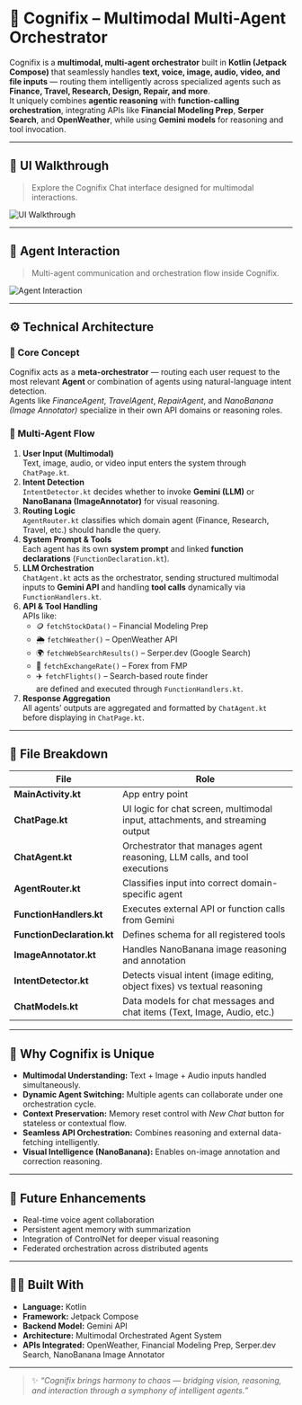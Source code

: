 # 🧠 Cognifix – Multimodal Multi-Agent Orchestrator

Cognifix is a **multimodal, multi-agent orchestrator** built in **Kotlin (Jetpack Compose)** that seamlessly handles **text, voice, image, audio, video, and file inputs** — routing them intelligently across specialized agents such as **Finance, Travel, Research, Design, Repair, and more**.  
It uniquely combines **agentic reasoning** with **function-calling orchestration**, integrating APIs like **Financial Modeling Prep**, **Serper Search**, and **OpenWeather**, while using **Gemini models** for reasoning and tool invocation.

---

## 🎨 UI Walkthrough
> Explore the Cognifix Chat interface designed for multimodal interactions.

![UI Walkthrough](UI_SCREENSHOT_PLACEHOLDER.png)

---

## 🤝 Agent Interaction
> Multi-agent communication and orchestration flow inside Cognifix.

![Agent Interaction](AGENT_INTERACTION_PLACEHOLDER.png)

---

## ⚙️ Technical Architecture

### 🔹 Core Concept
Cognifix acts as a **meta-orchestrator** — routing each user request to the most relevant **Agent** or combination of agents using natural-language intent detection.  
Agents like *FinanceAgent*, *TravelAgent*, *RepairAgent*, and *NanoBanana (Image Annotator)* specialize in their own API domains or reasoning roles.

### 🔹 Multi-Agent Flow

1. **User Input (Multimodal)**  
   Text, image, audio, or video input enters the system through `ChatPage.kt`.
2. **Intent Detection**  
   `IntentDetector.kt` decides whether to invoke **Gemini (LLM)** or **NanoBanana (ImageAnnotator)** for visual reasoning.
3. **Routing Logic**  
   `AgentRouter.kt` classifies which domain agent (Finance, Research, Travel, etc.) should handle the query.
4. **System Prompt & Tools**  
   Each agent has its own **system prompt** and linked **function declarations** (`FunctionDeclaration.kt`).
5. **LLM Orchestration**  
   `ChatAgent.kt` acts as the orchestrator, sending structured multimodal inputs to **Gemini API** and handling **tool calls** dynamically via `FunctionHandlers.kt`.
6. **API & Tool Handling**  
   APIs like:
   - 🪙 `fetchStockData()` – Financial Modeling Prep  
   - 🌦️ `fetchWeather()` – OpenWeather API  
   - 🌍 `fetchWebSearchResults()` – Serper.dev (Google Search)  
   - 💱 `fetchExchangeRate()` – Forex from FMP  
   - ✈️ `fetchFlights()` – Search-based route finder  
   are defined and executed through `FunctionHandlers.kt`.
7. **Response Aggregation**  
   All agents’ outputs are aggregated and formatted by `ChatAgent.kt` before displaying in `ChatPage.kt`.

---

## 🧩 File Breakdown

| File | Role |
|------|------|
| **MainActivity.kt** | App entry point |
| **ChatPage.kt** | UI logic for chat screen, multimodal input, attachments, and streaming output |
| **ChatAgent.kt** | Orchestrator that manages agent reasoning, LLM calls, and tool executions |
| **AgentRouter.kt** | Classifies input into correct domain-specific agent |
| **FunctionHandlers.kt** | Executes external API or function calls from Gemini |
| **FunctionDeclaration.kt** | Defines schema for all registered tools |
| **ImageAnnotator.kt** | Handles NanoBanana image reasoning and annotation |
| **IntentDetector.kt** | Detects visual intent (image editing, object fixes) vs textual reasoning |
| **ChatModels.kt** | Data models for chat messages and chat items (Text, Image, Audio, etc.) |

---

## 🧠 Why Cognifix is Unique

- **Multimodal Understanding:** Text + Image + Audio inputs handled simultaneously.  
- **Dynamic Agent Switching:** Multiple agents can collaborate under one orchestration cycle.  
- **Context Preservation:** Memory reset control with *New Chat* button for stateless or contextual flow.  
- **Seamless API Orchestration:** Combines reasoning and external data-fetching intelligently.  
- **Visual Intelligence (NanoBanana):** Enables on-image annotation and correction reasoning.  

---

## 🚀 Future Enhancements

- Real-time voice agent collaboration  
- Persistent agent memory with summarization  
- Integration of ControlNet for deeper visual reasoning  
- Federated orchestration across distributed agents  

---

## 🧑‍💻 Built With

- **Language:** Kotlin  
- **Framework:** Jetpack Compose  
- **Backend Model:** Gemini API  
- **Architecture:** Multimodal Orchestrated Agent System  
- **APIs Integrated:** OpenWeather, Financial Modeling Prep, Serper.dev Search, NanoBanana Image Annotator  

---

> ✨ *“Cognifix brings harmony to chaos — bridging vision, reasoning, and interaction through a symphony of intelligent agents.”*
